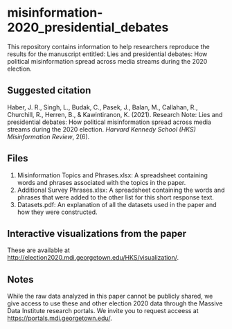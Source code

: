 # misinformation-2020_presidential_debates

This repository contains information to help researchers reproduce the results for the manuscript entitled: Lies and presidential debates: How political misinformation spread across media streams during the 2020 election.

## Suggested citation
Haber, J. R., Singh, L., Budak, C., Pasek, J., Balan, M., Callahan, R., Churchill, R., Herren, B., & Kawintiranon, K. (2021). Research Note: Lies and presidential debates: How political misinformation spread across media streams during the 2020 election. _Harvard Kennedy School (HKS) Misinformation Review_, 2(6).

## Files
1. Misinformation Topics and Phrases.xlsx: A spreadsheet containing words and phrases associated with the topics in the paper.
2. Additional Survey Phrases.xlsx: A spreadsheet containing the words and phrases that were added to the other list for this short response text.
3. Datasets.pdf: An explanation of all the datasets used in the paper and how they were constructed. 

## Interactive visualizations from the paper
These are available at http://election2020.mdi.georgetown.edu/HKS/visualization/. 

## Notes
While the raw data analyzed in this paper cannot be publicly shared, we give access to use these and other election 2020 data through the Massive Data Institute research portals. We invite you to request acceess at https://portals.mdi.georgetown.edu/.
